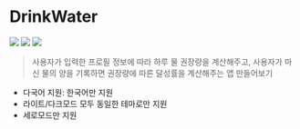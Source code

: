 # DrinkWater
<img src ="https://img.shields.io/badge/Swift-5.5-FA7343?logo=swift&logoColor=white"> <img src="https://img.shields.io/badge/Xcode-13.3-1575F9?logo=Xcode&logoColor=white"> <img src="https://img.shields.io/badge/Platforms-iOS_13.0-Green?style=flat-square">
> 사용자가 입력한 프로필 정보에 따라 하루 물 권장량을 계산해주고,
사용자가 마신 물의 양을 기록하면 권장량에 따른 달성률을 계산해주는 앱 만들어보기

* 다국어 지원: 한국어만 지원
* 라이트/다크모드 모두 동일한 테마로만 지원
* 세로모드만 지원
